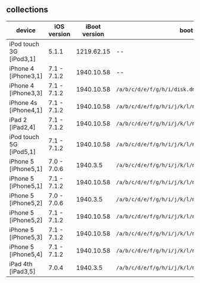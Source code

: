 ## collections

| device | iOS version | iBoot version | boot-ramdisk |  
|---------|----------|----------|----------|  
| iPod touch 3G [iPod3,1] | 5.1.1 | 1219.62.15 | -- |  
| iPhone 4 [iPhone3,1] | 7.1 - 7.1.2 | 1940.10.58 | -- |  
| iPhone 4 [iPhone3,3] | 7.1 - 7.1.2 | 1940.10.58 | `/a/b/c/d/e/f/g/h/i/disk.dmg` |  
| iPhone 4s [iPhone4,1] | 7.1 - 7.1.2 | 1940.10.58 | `/a/b/c/d/e/f/g/h/i/j/k/l/m/n/o/p/q/r/disk.dmg` |  
| iPad 2 [iPad2,4] | 7.1 - 7.1.2 | 1940.10.58 | `/a/b/c/d/e/f/g/h/i/j/k/l/m/n/o/p/q/r/s/t/disk.dmg` |  
| iPod touch 5G [iPod5,1] | 7.1 - 7.1.2 | 1940.10.58 | `/a/b/c/d/e/f/g/h/i/j/k/l/m/disk.dmg` |  
| iPhone 5 [iPhone5,1] | 7.0 - 7.0.6 | 1940.3.5 | `/a/b/c/d/e/f/g/h/i/j/k/l/m/disk.dmg` |  
| iPhone 5 [iPhone5,1] | 7.1 - 7.1.2 | 1940.10.58 | `/a/b/c/d/e/f/g/h/i/j/k/l/m/n/o/p/q/r/s/t/u/v/w/disk.dmg` |  
| iPhone 5 [iPhone5,2] | 7.0 - 7.0.6 | 1940.3.5 | `/a/b/c/d/e/f/g/h/i/j/k/l/m/disk.dmg` |  
| iPhone 5 [iPhone5,2] | 7.1 - 7.1.2 | 1940.10.58 | `/a/b/c/d/e/f/g/h/i/j/k/l/m/n/o/p/q/r/s/t/u/v/w/disk.dmg` |  
| iPhone 5 [iPhone5,3] | 7.1 - 7.1.2 | 1940.10.58 | `/a/b/c/d/e/f/g/h/i/j/k/l/m/n/o/p/q/r/s/t/u/v/w/disk.dmg` |  
| iPhone 5 [iPhone5,4] | 7.1 - 7.1.2 | 1940.10.58 | `/a/b/c/d/e/f/g/h/i/j/k/l/m/n/o/p/q/r/s/t/u/v/w/disk.dmg` |  
| iPad 4th [iPad3,5] | 7.0.4 | 1940.3.5 | `/a/b/c/d/e/f/g/h/i/j/k/l/m/disk.dmg` |  
